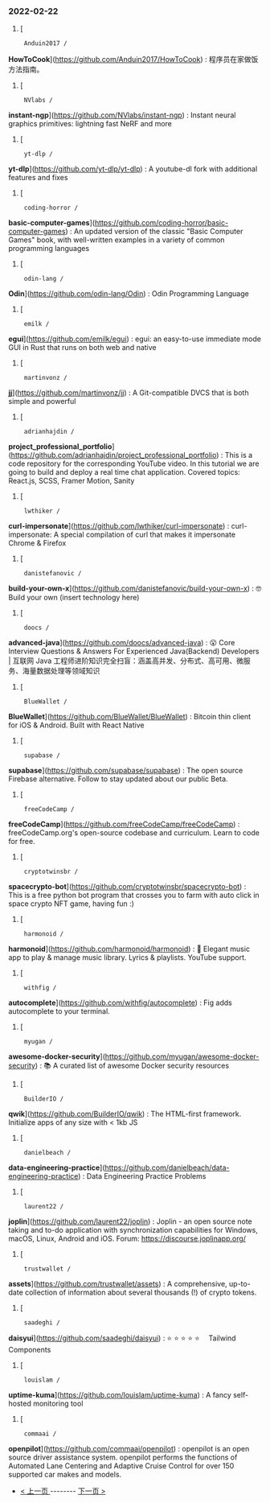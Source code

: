 ### 2022-02-22 
1. [
    

        Anduin2017 /
**HowToCook**](https://github.com/Anduin2017/HowToCook) : 程序员在家做饭方法指南。
1. [
    

        NVlabs /
**instant-ngp**](https://github.com/NVlabs/instant-ngp) : Instant neural graphics primitives: lightning fast NeRF and more
1. [
    

        yt-dlp /
**yt-dlp**](https://github.com/yt-dlp/yt-dlp) : A youtube-dl fork with additional features and fixes
1. [
    

        coding-horror /
**basic-computer-games**](https://github.com/coding-horror/basic-computer-games) : An updated version of the classic "Basic Computer Games" book, with well-written examples in a variety of common programming languages
1. [
    

        odin-lang /
**Odin**](https://github.com/odin-lang/Odin) : Odin Programming Language
1. [
    

        emilk /
**egui**](https://github.com/emilk/egui) : egui: an easy-to-use immediate mode GUI in Rust that runs on both web and native
1. [
    

        martinvonz /
**jj**](https://github.com/martinvonz/jj) : A Git-compatible DVCS that is both simple and powerful
1. [
    

        adrianhajdin /
**project_professional_portfolio**](https://github.com/adrianhajdin/project_professional_portfolio) : This is a code repository for the corresponding YouTube video. In this tutorial we are going to build and deploy a real time chat application. Covered topics: React.js, SCSS, Framer Motion, Sanity
1. [
    

        lwthiker /
**curl-impersonate**](https://github.com/lwthiker/curl-impersonate) : curl-impersonate: A special compilation of curl that makes it impersonate Chrome & Firefox
1. [
    

        danistefanovic /
**build-your-own-x**](https://github.com/danistefanovic/build-your-own-x) : 🤓 Build your own (insert technology here)
1. [
    

        doocs /
**advanced-java**](https://github.com/doocs/advanced-java) : 😮 Core Interview Questions & Answers For Experienced Java(Backend) Developers | 互联网 Java 工程师进阶知识完全扫盲：涵盖高并发、分布式、高可用、微服务、海量数据处理等领域知识
1. [
    

        BlueWallet /
**BlueWallet**](https://github.com/BlueWallet/BlueWallet) : Bitcoin thin client for iOS & Android. Built with React Native
1. [
    

        supabase /
**supabase**](https://github.com/supabase/supabase) : The open source Firebase alternative. Follow to stay updated about our public Beta.
1. [
    

        freeCodeCamp /
**freeCodeCamp**](https://github.com/freeCodeCamp/freeCodeCamp) : freeCodeCamp.org's open-source codebase and curriculum. Learn to code for free.
1. [
    

        cryptotwinsbr /
**spacecrypto-bot**](https://github.com/cryptotwinsbr/spacecrypto-bot) : This is a free python bot program that crosses you to farm with auto click in space crypto NFT game, having fun :)
1. [
    

        harmonoid /
**harmonoid**](https://github.com/harmonoid/harmonoid) : 🎵 Elegant music app to play & manage music library. Lyrics & playlists. YouTube support.
1. [
    

        withfig /
**autocomplete**](https://github.com/withfig/autocomplete) : Fig adds autocomplete to your terminal.
1. [
    

        myugan /
**awesome-docker-security**](https://github.com/myugan/awesome-docker-security) : 📚 A curated list of awesome Docker security resources
1. [
    

        BuilderIO /
**qwik**](https://github.com/BuilderIO/qwik) : The HTML-first framework. Initialize apps of any size with < 1kb JS
1. [
    

        danielbeach /
**data-engineering-practice**](https://github.com/danielbeach/data-engineering-practice) : Data Engineering Practice Problems
1. [
    

        laurent22 /
**joplin**](https://github.com/laurent22/joplin) : Joplin - an open source note taking and to-do application with synchronization capabilities for Windows, macOS, Linux, Android and iOS. Forum: https://discourse.joplinapp.org/
1. [
    

        trustwallet /
**assets**](https://github.com/trustwallet/assets) : A comprehensive, up-to-date collection of information about several thousands (!) of crypto tokens.
1. [
    

        saadeghi /
**daisyui**](https://github.com/saadeghi/daisyui) : ⭐️ ⭐️ ⭐️ ⭐️ ⭐️  Tailwind Components
1. [
    

        louislam /
**uptime-kuma**](https://github.com/louislam/uptime-kuma) : A fancy self-hosted monitoring tool
1. [
    

        commaai /
**openpilot**](https://github.com/commaai/openpilot) : openpilot is an open source driver assistance system. openpilot performs the functions of Automated Lane Centering and Adaptive Cruise Control for over 150 supported car makes and models. 

- [ < 上一页 ](https://github.com/able8/github-trending-daily-record/blob/master/2022-02-21.md) -------- [ 下一页 > ](https://github.com/able8/github-trending-daily-record/blob/master/2022-02-23.md)